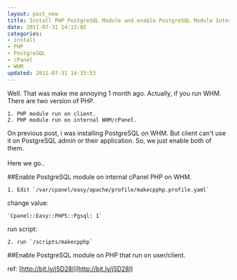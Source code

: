 ```yaml
--- 
layout: post_new
title: Install PHP PostgreSQL Module and enable PostgreSQL Module Internal cPanel PHP on WHM
date: 2011-07-31 14:13:02
categories: 
- install
- PHP
- PostgreSQL
- cPanel
- WHM
updated: 2011-07-31 14:33:53
---
```



Well. That was make me annoying 1 month ago. Actually, if you run WHM. There are two version of PHP.

	1. PHP module run on client.
	2. PHP module run on internal WHM/cPanel.

On previous post, i was installing PostgreSQL on WHM. But client can't use it on PostgreSQL admin or their application. So, we just enable both of them.
<br/><br/>
Here we go..
<br/>

##Enable PostgreSQL module on internal cPanel PHP on WHM.


	1. Edit `/var/cpanel/easy/apache/profile/makecpphp.profile.yaml`

change value:

	`Cpanel::Easy::PHP5::Pgsql: 1`

run script:

	2. run `/scripts/makecpphp`



##Enable PostgreSQL module on PHP that run on user/client.

<script src="https://gist.github.com/1044069.js?file=install-php-postgresql-module" type="text/javascript">
</script>



ref: [http://bit.ly/j5D28I](http://bit.ly/j5D28I)

